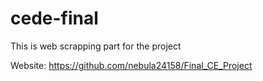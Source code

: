# cede-final

This is web scrapping part for the project 

Website: https://github.com/nebula24158/Final_CE_Project

